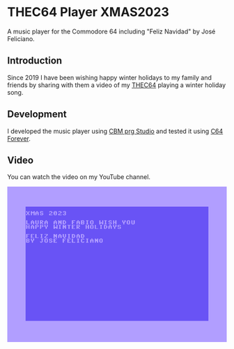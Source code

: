 # THEC64 Player XMAS2023

A music player for the Commodore 64 including "Feliz Navidad" by José Feliciano.

## Introduction

Since 2019 I have been wishing happy winter holidays to my family and friends by sharing with them a video of my [THEC64](https://retrogames.biz/thec64) playing a winter holiday song.

## Development

I developed the music player using [CBM prg Studio](https://www.ajordison.co.uk) and tested it using [C64 Forever](https://www.c64forever.com).

## Video

You can watch the video on my YouTube channel.

[!["Feliz Navidad" by José Feliciano on the Commodore 64](XMAS2023.png)](https://youtu.be/-m8Mp-xrh6Q)

